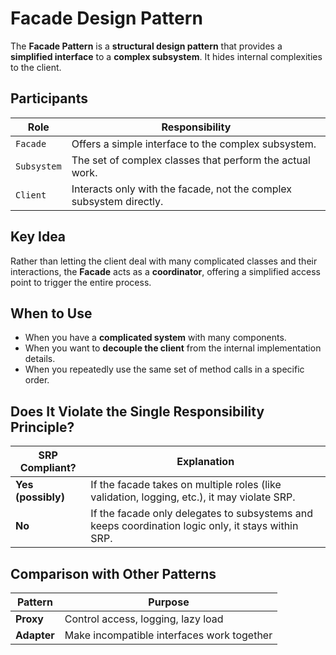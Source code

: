 # Facade Design Pattern

The **Facade Pattern** is a **structural design pattern** that provides a **simplified interface** to a **complex subsystem**. It hides internal complexities to the client.

## Participants

| Role        | Responsibility                                                                 |
|-------------|----------------------------------------------------------------------------------|
| `Facade`    | Offers a simple interface to the complex subsystem.                             |
| `Subsystem` | The set of complex classes that perform the actual work.                        |
| `Client`    | Interacts only with the facade, not the complex subsystem directly.             |

## Key Idea

Rather than letting the client deal with many complicated classes and their interactions, the **Facade** acts as a **coordinator**, offering a simplified access point to trigger the entire process.

## When to Use

- When you have a **complicated system** with many components.
- When you want to **decouple the client** from the internal implementation details.
- When you repeatedly use the same set of method calls in a specific order.

## Does It Violate the Single Responsibility Principle?

| SRP Compliant? | Explanation                                                                 |
|----------------|-----------------------------------------------------------------------------|
| **Yes (possibly)** | If the facade takes on multiple roles (like validation, logging, etc.), it may violate SRP. |
| **No**           | If the facade only delegates to subsystems and keeps coordination logic only, it stays within SRP. |

## Comparison with Other Patterns

| Pattern    | Purpose                                          |
|------------|--------------------------------------------------|
| **Proxy**  | Control access, logging, lazy load               |
| **Adapter**| Make incompatible interfaces work together       |
